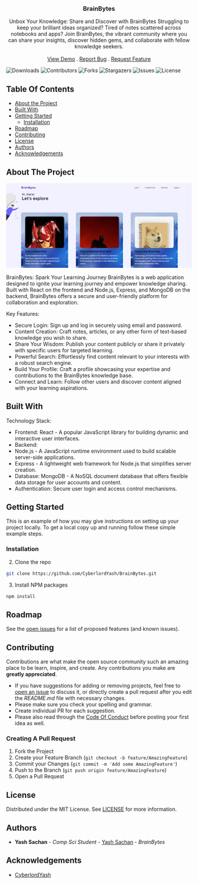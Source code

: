 <br/>
<p align="center">
  <h3 align="center">BrainBytes</h3>

  <p align="center">
    Unbox Your Knowledge: Share and Discover with BrainBytes Struggling to keep your brilliant ideas organized? Tired of notes scattered across notebooks and apps? Join BrainBytes, the vibrant community where you can share your insights, discover hidden gems, and collaborate with fellow knowledge seekers.
    <br/>
    <br/>
    <a href="https://brainbytes-yash.netlify.app/">View Demo</a>
    .
    <a href="https://github.com/cyberlordyash/BrainBytes/issues">Report Bug</a>
    .
    <a href="https://github.com/cyberlordyash/BrainBytes/issues">Request Feature</a>
  </p>
</p>

![Downloads](https://img.shields.io/github/downloads/cyberlordyash/BrainBytes/total) ![Contributors](https://img.shields.io/github/contributors/cyberlordyash/BrainBytes?color=dark-green) ![Forks](https://img.shields.io/github/forks/cyberlordyash/BrainBytes?style=social) ![Stargazers](https://img.shields.io/github/stars/cyberlordyash/BrainBytes?style=social) ![Issues](https://img.shields.io/github/issues/cyberlordyash/BrainBytes) ![License](https://img.shields.io/github/license/cyberlordyash/BrainBytes) 

## Table Of Contents

* [About the Project](#about-the-project)
* [Built With](#built-with)
* [Getting Started](#getting-started)
  * [Installation](#installation)
* [Roadmap](#roadmap)
* [Contributing](#contributing)
* [License](#license)
* [Authors](#authors)
* [Acknowledgements](#acknowledgements)

## About The Project

![Screen Shot](https://github.com/CyberlordYash/BrainBytes/blob/master/brainbytes.jpg)

BrainBytes: Spark Your Learning Journey
BrainBytes is a web application designed to ignite your learning journey and empower knowledge sharing. Built with React on the frontend and Node.js, Express, and MongoDB on the backend, BrainBytes offers a secure and user-friendly platform for collaboration and exploration.

Key Features:

* Secure Login: Sign up and log in securely using email and password.
* Content Creation: Craft notes, articles, or any other form of text-based knowledge you wish to share.
* Share Your Wisdom: Publish your content publicly or share it privately with specific users for targeted learning.
* Powerful Search: Effortlessly find content relevant to your interests with a robust search engine.
* Build Your Profile: Craft a profile showcasing your expertise and contributions to the BrainBytes knowledge base.
* Connect and Learn: Follow other users and discover content aligned with your learning aspirations.


## Built With

Technology Stack:

* Frontend: React - A popular JavaScript library for building dynamic and interactive user interfaces.
* Backend:
* Node.js - A JavaScript runtime environment used to build scalable server-side applications.
* Express - A lightweight web framework for Node.js that simplifies server creation.
* Database: MongoDB - A NoSQL document database that offers flexible data storage for user accounts and content.
* Authentication: Secure user login and access control mechanisms.

## Getting Started

This is an example of how you may give instructions on setting up your project locally.
To get a local copy up and running follow these simple example steps.

### Installation


2. Clone the repo

```sh
git clone https://github.com/CyberlordYash/BrainBytes.git
```

3. Install NPM packages

```sh
npm install
```




## Roadmap

See the [open issues](https://github.com/cyberlordyash/BrainBytes/issues) for a list of proposed features (and known issues).

## Contributing

Contributions are what make the open source community such an amazing place to be learn, inspire, and create. Any contributions you make are **greatly appreciated**.
* If you have suggestions for adding or removing projects, feel free to [open an issue](https://github.com/cyberlordyash/BrainBytes/issues/new) to discuss it, or directly create a pull request after you edit the *README.md* file with necessary changes.
* Please make sure you check your spelling and grammar.
* Create individual PR for each suggestion.
* Please also read through the [Code Of Conduct](https://github.com/cyberlordyash/BrainBytes/blob/main/CODE_OF_CONDUCT.md) before posting your first idea as well.

### Creating A Pull Request

1. Fork the Project
2. Create your Feature Branch (`git checkout -b feature/AmazingFeature`)
3. Commit your Changes (`git commit -m 'Add some AmazingFeature'`)
4. Push to the Branch (`git push origin feature/AmazingFeature`)
5. Open a Pull Request

## License

Distributed under the MIT License. See [LICENSE](https://github.com/cyberlordyash/BrainBytes/blob/main/LICENSE.md) for more information.

## Authors

* **Yash Sachan** - *Comp Sci Student* - [Yash Sachan](https://github.com/cyberlordyash) - *BrainBytes*

## Acknowledgements

* [CyberlordYash](https://github.com/cyberlordyash)

